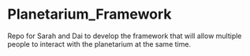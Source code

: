 # Planetarium_Framework
Repo for Sarah and Dai to develop the framework that will allow multiple people to interact with the planetarium at the same time.
